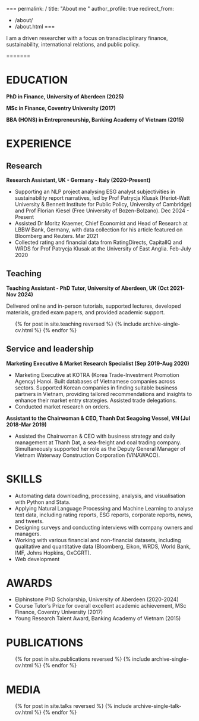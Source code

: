 ===
permalink: /
title: "About me  "
author_profile: true
redirect_from: 
  - /about/
  - /about.html
===


I am a driven researcher with a focus on transdisciplinary finance, sustainability, international relations, and public policy.  


=======
   
EDUCATION
======

**PhD in Finance, University of Aberdeen (2025)**

**MSc in Finance, Coventry University (2017)**

**BBA (HONS) in Entrepreneurship, Banking Academy of Vietnam (2015)**


   
EXPERIENCE
======

Research
-------

**Research Assistant, UK - Germany - Italy	(2020-Present)**
* Supporting an NLP project analysing ESG analyst subjectivities in sustainability report narratives, led by Prof Patrycja Klusak (Heriot-Watt University & Bennett Institute for Public Policy, University of Cambridge) and Prof Florian Kiesel (Free University of Bozen-Bolzano).	Dec 2024 - Present
* Assisted Dr Moritz Kraemer, Chief Economist and Head of Research at LBBW Bank, Germany, with data collection for his article featured on Bloomberg and Reuters.	Mar 2021
* Collected rating and financial data from RatingDirects, CapitalIQ and WRDS for Prof Patrycja Klusak at the University of East Anglia.	 Feb-July 2020

Teaching
------

**Teaching Assistant - PhD Tutor, University of Aberdeen, UK	(Oct 2021-Nov 2024)**

Delivered online and in-person tutorials, supported lectures, developed materials, graded exam papers, and provided academic support.

  <ul>{% for post in site.teaching reversed %}
    {% include archive-single-cv.html %}
  {% endfor %}</ul>

Service and leadership
------
**Marketing Executive & Market Research Specialist (Sep 2019-Aug 2020)**
* Marketing Executive at KOTRA (Korea Trade-Investment Promotion Agency) Hanoi. Built databases of Vietnamese companies across sectors. Supported Korean companies in finding suitable business partners in Vietnam, providing tailored recommendations and insights to enhance their market entry strategies. Assisted trade delegations.
* Conducted market research on orders.

**Assistant to the Chairwoman & CEO, Thanh Dat Seagoing Vessel, VN (Jul 2018-Mar 2019)**
* Assisted the Chairwoman & CEO with business strategy and daily management at Thanh Dat, a sea-freight and coal trading company. Simultaneously supported her role as the Deputy General Manager of Vietnam Waterway Construction Corporation (VINAWACO).

SKILLS
======
* Automating data downloading, processing, analysis, and visualisation with Python and Stata.
* Applying Natural Language Processing and Machine Learning to analyse text data, including rating reports, ESG reports, corporate reports, news, and tweets.
* Designing surveys and conducting interviews with company owners and managers.
* Working with various financial and non-financial datasets, including qualitative and quantitative data (Bloomberg, Eikon, WRDS, World Bank, IMF, Johns Hopkins, OxCGRT).
* Web development

AWARDS
======
* Elphinstone PhD Scholarship, University of Aberdeen (2020-2024)
* Course Tutor’s Prize for overall excellent academic achievement, MSc Finance, Coventry University (2017)
* Young Research Talent Award, Banking Academy of Vietnam (2015)

PUBLICATIONS
======
  <ul>{% for post in site.publications reversed %}
    {% include archive-single-cv.html %}
  {% endfor %}</ul>
  
MEDIA
======
  <ul>{% for post in site.talks reversed %}
    {% include archive-single-talk-cv.html  %}
  {% endfor %}</ul>
